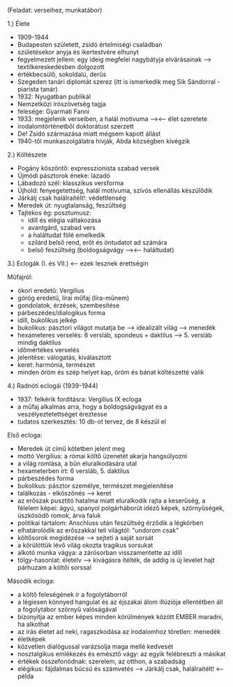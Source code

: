 (Feladat: verseihez, munkatábor)

1.) Élete
- 1909-1944
- Budapesten született, zsidó értelmiségi családban
- születésekor anyja és ikertestvére elhunyt
- fegyelmezett jellem: egy ideig megfelel nagybátyja elvárásainak --> textilkereskedésben dolgozott
- értékbecsülő, sokoldalú, derűs
- Szegeden tanári diplomát szerez (itt is ismerkedik meg Sík Sándorral - piarista tanár)
- 1932: Nyugatban publikál
- Nemzetközi írószövetség tagja
- felesége: Gyarmati Fanni
- 1933: megjelenik verseiben, a halál motívuma --><-- élet szeretete
- irodalomtörténetből doktorátust szerzett
- De! Zsidó származása miatt mégsem kapott állást
- 1940-től munkaszolgálatra hívják, Abda községben kivégzik

2.) Költészete
- Pogány köszöntő: expresszionista szabad versek
- Újmódi pásztorok éneke: lázadó
- Lábadozó szél: klasszikus versforma
- Újhold: fenyegetettség, halál motívuma, szívós ellenállás készülődik
- Járkálj csak halálraítélt!: védettlenség
- Meredek út: nyugtalanság, feszültség
- Tajtékos ég: posztumusz: 
	- idill és elégia váltakozása
	- avantgárd, szabad vers
	- a haláltudat fölé emelkedik
	- szilárd belső rend, erőt és öntudatot ad számára
	- belső feszültség (boldogságvágy --><-- haláltudat)

3.) Eclogák (I. és VII.) <-- ezek lesznek érettségin

Műfajról:
- ókori eredetű: Vergilius
- görög eredetű, lírai műfaj (líra-műnem)
- gondolatok, érzések, szembesítése
- párbeszédes/dialogikus forma
- idill, bukolikus jelkép
- bukolikus: pásztori világot mutatja be --> idealizált világ --> menedék
- hexameteres verselés: 6 versláb, spondeus + daktilus --> 5. versláb mindig daktilus
- időmértékes verselés
- jelentése: válogatás, kiválasztott
- keret: harmónia, természet
- minden öröm és szép helyet kap, öröm és bánat költészetté válik

4.) Radnóti eclogái (1939-1944)
- 1937: felkérik fordításra: Vergilius IX ecloga
- a műfaj alkalmas arra, hogy a boldogságvágyat és a veszélyeztetettséget éreztesse
- tudatos szerkesztés: 10 db-ot tervez, de 8 készül el

Első ecloga:
- Meredek út című kötetben jelent meg
- mottó Vergilius: a római költő üzenetét akarja hangsúlyozni
- a világ romlása, a bűn eluralkodására utal
- hexameterben írt: 6 versláb, 5. daktilus
- párbeszédes forma
- bukolikus: pásztor személye, természet megjelenítése
- találkozás - elköszönés --> keret
- az erőszak pusztító hatalma miatt eluralkodik rajta a keserűség, a félelem képei: ágyú, spanyol polgárháborút idéző képek, szörnyűségek, üszkösödő romok, árva faluk
- politikai tartalom: Anschluss után feszültség érződik a légkörben
- elhatárolódik az erőszakkal teli világtól: "undorom csak"
- költősorok megidézése --> sejteti a saját sorsát
- a körülöttük lévő világ okozta tragikus sorsukat
- alkotó munka vágya: a zárósorban visszamentette az idill
- tölgy-hasonlat: életelv --> kivágásra ítélték, de addig is új levelet hajt párhuzam a költői sorssal

Második ecloga:
- a költő feleségének ír a fogolytáborról
- a légiesen könnyed hangulat és az éjszakai álom illúziója ellentétben áll a fogolytábor szörnyű valóságával
- bizonyítja az ember képes minden körülmények között EMBER maradni, ha alkothat
- az írás életet ad neki, ragaszkodása az irodalomhoz töretlen: menedék
- életképek
- közvetlen dialógussal varázsolja maga mellé kedvesét
- nosztalgikus emlékezés és emésztő vágy: az egyik felébreszti a másikat
- értékek összefonódnak: szerelem, az otthon, a szabadság
- elégikus: fájdalmas búcsú és számvetés --> Járkálj csak, halálraítélt! <-- példa
